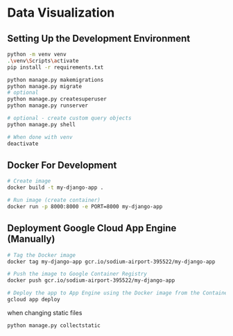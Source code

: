# Data Visualization

## Setting Up the Development Environment

```bash
python -m venv venv
.\venv\Scripts\activate
pip install -r requirements.txt

python manage.py makemigrations
python manage.py migrate
# optional
python manage.py createsuperuser
python manage.py runserver

# optional - create custom query objects
python manage.py shell

# When done with venv
deactivate

```
## Docker For Development
```bash
# Create image
docker build -t my-django-app .

# Run image (create container)
docker run -p 8000:8000 -e PORT=8000 my-django-app

```
## Deployment Google Cloud App Engine (Manually)
```bash
# Tag the Docker image
docker tag my-django-app gcr.io/sodium-airport-395522/my-django-app

# Push the image to Google Container Registry
docker push gcr.io/sodium-airport-395522/my-django-app

# Deploy the app to App Engine using the Docker image from the Container Registry. It updates your App Engine application with the latest image.
gcloud app deploy
```
when changing static files
```bash
python manage.py collectstatic
